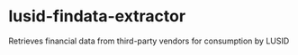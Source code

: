 # lusid-findata-extractor
Retrieves financial data from third-party vendors for consumption by LUSID
